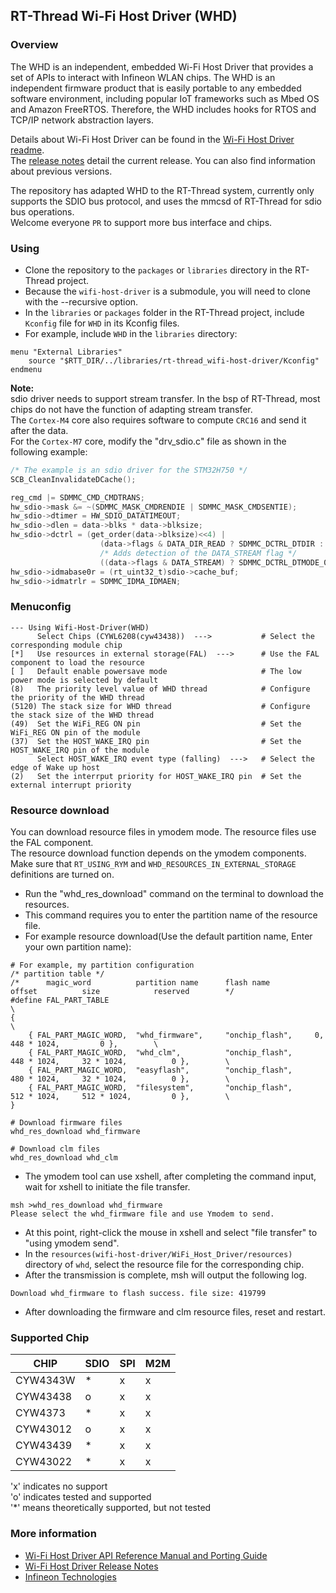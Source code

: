## RT-Thread Wi-Fi Host Driver (WHD)

### Overview
The WHD is an independent, embedded Wi-Fi Host Driver that provides a set of APIs to interact with Infineon WLAN chips. The WHD is an independent firmware product that is easily portable to any embedded software environment, including popular IoT frameworks such as Mbed OS and Amazon FreeRTOS. Therefore, the WHD includes hooks for RTOS and TCP/IP network abstraction layers.

Details about Wi-Fi Host Driver can be found in the [Wi-Fi Host Driver readme](./wifi-host-driver/README.md).<br>
The [release notes](./wifi-host-driver/RELEASE.md) detail the current release. You can also find information about previous versions.

The repository has adapted WHD to the RT-Thread system, currently only supports the SDIO bus protocol, and uses the mmcsd of RT-Thread for sdio bus operations.<br>
Welcome everyone `PR` to support more bus interface and chips.

### Using

- Clone the repository to the `packages` or `libraries` directory in the RT-Thread project.
- Because the `wifi-host-driver` is a submodule, you will need to clone with the --recursive option.
- In the `libraries` or `packages` folder in the RT-Thread project, include `Kconfig` file for `WHD` in its Kconfig files.
- For example, include `WHD` in the `libraries` directory:
```Kconfig
menu "External Libraries"
    source "$RTT_DIR/../libraries/rt-thread_wifi-host-driver/Kconfig"
endmenu
```
**Note:**<br>
sdio driver needs to support stream transfer. In the bsp of RT-Thread, most chips do not have the function of adapting stream transfer. <br>
The `Cortex-M4` core also requires software to compute `CRC16` and send it after the data.<br>
For the `Cortex-M7` core, modify the "drv_sdio.c" file as shown in the following example: <br>
```c
/* The example is an sdio driver for the STM32H750 */
SCB_CleanInvalidateDCache();

reg_cmd |= SDMMC_CMD_CMDTRANS;
hw_sdio->mask &= ~(SDMMC_MASK_CMDRENDIE | SDMMC_MASK_CMDSENTIE);
hw_sdio->dtimer = HW_SDIO_DATATIMEOUT;
hw_sdio->dlen = data->blks * data->blksize;
hw_sdio->dctrl = (get_order(data->blksize)<<4) |
                    (data->flags & DATA_DIR_READ ? SDMMC_DCTRL_DTDIR : 0) | \
                    /* Adds detection of the DATA_STREAM flag */
                    ((data->flags & DATA_STREAM) ? SDMMC_DCTRL_DTMODE_0 : 0);
hw_sdio->idmabase0r = (rt_uint32_t)sdio->cache_buf;
hw_sdio->idmatrlr = SDMMC_IDMA_IDMAEN;
```

### Menuconfig
```
--- Using Wifi-Host-Driver(WHD)
      Select Chips (CYWL6208(cyw43438))  --->           # Select the corresponding module chip
[*]   Use resources in external storage(FAL)  --->      # Use the FAL component to load the resource
[ ]   Default enable powersave mode                     # The low power mode is selected by default
(8)   The priority level value of WHD thread            # Configure the priority of the WHD thread
(5120) The stack size for WHD thread                    # Configure the stack size of the WHD thread
(49)  Set the WiFi_REG ON pin                           # Set the WiFi_REG ON pin of the module
(37)  Set the HOST_WAKE_IRQ pin                         # Set the HOST_WAKE_IRQ pin of the module
      Select HOST_WAKE_IRQ event type (falling)  --->   # Select the edge of Wake up host
(2)   Set the interrput priority for HOST_WAKE_IRQ pin  # Set the external interrupt priority
```

### Resource download
You can download resource files in ymodem mode. The resource files use the FAL component.<br>
The resource download function depends on the ymodem components.<br>
Make sure that `RT_USING_RYM` and `WHD_RESOURCES_IN_EXTERNAL_STORAGE` definitions are turned on.
- Run the "whd_res_download" command on the terminal to download the resources.
- This command requires you to enter the partition name of the resource file.
- For example resource download(Use the default partition name, Enter your own partition name):
```shell
# For example, my partition configuration
/* partition table */
/*      magic_word          partition name      flash name          offset          size            reserved        */
#define FAL_PART_TABLE                                                                                              \
{                                                                                                                   \
    { FAL_PART_MAGIC_WORD,  "whd_firmware",     "onchip_flash",     0,              448 * 1024,         0 },        \
    { FAL_PART_MAGIC_WORD,  "whd_clm",          "onchip_flash",     448 * 1024,     32 * 1024,          0 },        \
    { FAL_PART_MAGIC_WORD,  "easyflash",        "onchip_flash",     480 * 1024,     32 * 1024,          0 },        \
    { FAL_PART_MAGIC_WORD,  "filesystem",       "onchip_flash",     512 * 1024,     512 * 1024,         0 },        \
}

# Download firmware files
whd_res_download whd_firmware

# Download clm files
whd_res_download whd_clm
```
- The ymodem tool can use xshell, after completing the command input, wait for xshell to initiate the file transfer.
```
msh >whd_res_download whd_firmware
Please select the whd_firmware file and use Ymodem to send.
```
- At this point, right-click the mouse in xshell and select "file transfer" to "using ymodem send".
- In the `resources(wifi-host-driver/WiFi_Host_Driver/resources)` directory of `whd`, select the resource file for the corresponding chip.
- After the transmission is complete, msh will output the following log.
```
Download whd_firmware to flash success. file size: 419799
```
- After downloading the firmware and clm resource files, reset and restart.



### Supported Chip

| **CHIP**  |**SDIO**|**SPI**|**M2M**|
|-----------|--------|-------|-------|
| CYW4343W  |   *    |   x   |   x   |
| CYW43438  |   o    |   x   |   x   |
| CYW4373   |   *    |   x   |   x   |
| CYW43012  |   o    |   x   |   x   |
| CYW43439  |   *    |   x   |   x   |
| CYW43022  |   *    |   x   |   x   |

'x' indicates no support<br>
'o' indicates tested and supported<br>
'*' means theoretically supported, but not tested

### More information
* [Wi-Fi Host Driver API Reference Manual and Porting Guide](https://infineon.github.io/wifi-host-driver/html/index.html)
* [Wi-Fi Host Driver Release Notes](./wifi-host-driver/RELEASE.md)
* [Infineon Technologies](http://www.infineon.com)
